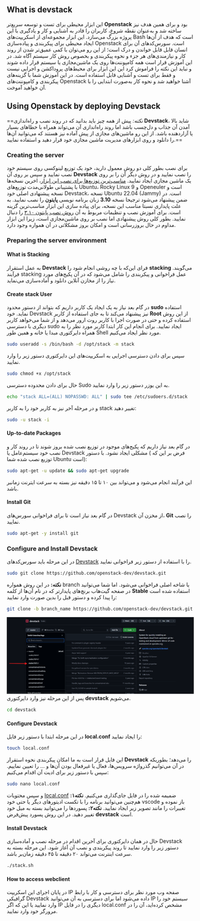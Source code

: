 ## What is devstack
این ابزار محیطی برای تست و توسعه سریع‌تر **Openstack** بود و برای همین هدف نیز ساخته شد و به‌عنوان نقطه شروع، کاربران را قادر به آشنایی و کار و یادگیری با این پروژه بزرگ می‌سازد.
این ابزار مجموعه‌ای از اسکریپت‌های Bash است که هدف از آن‌ها ایجاد محیطی برای پیکربندی و پیاده‌سازی Openstack است. سورس‌کد‌های آن برای انسان قابل قابل خواندن و درک است؛ از این رو می‌توان با کمی عمیق‌تر شدن از روند کار و نیازمندی‌های هر جزء و نحوه پیکربندی و بخصوص روش کار سیستم آگاه شد.
در این آموزش قرار است همه کامپوننت‌ها روی یک ماشین‌مجازی یا سیستم قرار داده شوند و نباید این نکته را فراموش کرد این این ابزار برای محیط‌های پروداکشن و اجرایی نیست و فقط برای تست و آشنایی قابل استفاده است.
در این آموزش شما با گزینه‌های پیکربندی و کامپوننت‌های Openstack آشنا خواهید شد و نحوه کار به‌صورت ابتدایی را با آن خواهید آموخت.
## Using Openstack by deploying Devstack
==*نکته:* پیش از همه چیز باید بدانید که در روند نصب و راه‌اندازی **Devstack**، شاید بالا آمدن آن جذاب و دل‌چسب باشد اما روند راه‌اندازی آن می‌تواند همراه با خطا‌های بسیار یا آزاردهنده باشد. از این رو ماشین‌های مجازی از پیش آماده نیز هستند که می‌توانید آن‌ها را دانلود و روی ابزار‌های مدیریت ماشین‌ مجازی خود قرار دهید و استفاده نمایید.== 
### Creating the server
برای نصب بطور کلی دو روش معمول دارید، خود یک توزیع لینوکسی روی سیستم خود نصب نمایید و سپس بر روی آن **Devstack** را نصب نمایید و در روش دیگر آن را بر روی یک ماشین مجازی ایجاد نمایید.
[مناسب‌ترین توزیع‌ها برای نصب این ابزار](https://docs.openstack.org/devstack/latest/?utm_source=chatgpt.com#:~:text=Quick%20Start-,install%20linux,-Start%20with%20a)، اخرین نسخه‌ها با پشتیبانی طولانی‌مدت توزیع‌های Ubuntu، Rocky Linux 9 و Openeuler است و نسخه پیشنهادی اصلی خود Devstack، نسخه Ubuntu 22.04 (Jammy) است.
در ضمن پیشنهاد می‌شود ترجیحا نسخه **3.10** زبان برنامه نویسی **پایتون** را نصب نمایید. به علت پایداری نسبتا مناسب این نسخه، برای پیاده سازی این ابزار مناسب‌ترین گزینه است. برای آموزش نصب و تنظیمات مربوط به آن [روش نصب پایتون ۳.۱۰](/assets/How-to-install-Python-3.10-on-Linux) را دنبال نمایید.
بطور کلی روش پیشنهادی اما نصب بر روی ماشین‌مجازی است، زیرا این ابزار مداوم در حال بروزرسانی است و امکان بروز مشکلاتی در آن همواره وجود دارد.
### Preparing the server environment
#### What is Stacking
 به عمل استقرار **Devstack** فرای این‌که با چه روشی انجام شود را  **stacking** می‌گویند. فرآیند stacking عمل فراخوانی و پیکربندی را شامل می‌شود که در آن پکیج‌های مورد نیاز را از مخازن آنلاین دانلود و آماده‌سازی می‌نماید.
#### Create stack User
  در گام بعد نیاز به یک ایجاد یک کاربر داریم که بتواند از دستور محدود **sudo** استفاده نماید. خود Devstack نیز پیشنهاد می‌کند تا به جای استفاده از کاربر **Root** از این روش استفاده کرده و حتی در صورت اجرا با کاربر روت ارور می‌دهد و از شما می‌خواهد کاربر دیگری با دسترسی sudo ایجاد نمایید. 
  برای انجام این کار ابتدا کاربر مورد نظر را به همراه دایرکتوری مبدا یا خانه و همین طور Shell مورد نظر ایجاد می‌کنیم.
```bash
sudo useradd -s /bin/bash -d /opt/stack -m stack
```
سپس برای دادن دسترسی اجرایی به اسکریپت‌های این دایرکتوری دستور زیر را وارد نمایید.
```bash
sudo chmod +x /opt/stack
```
حال برای دادن محدوده دسترسی Sudo به این یوزر دستور زیر را وارد نمایید.
```bash
echo "stack ALL=(ALL) NOPASSWD: ALL" | sudo tee /etc/sudoers.d/stack
```
و در مرحله آخر نیز به کاربر خود را به کاربر stack تغییر دهید:
```bash
sudo -u stack -i
```
#### Up-to-date Packages
در گام بعد نیاز داریم که پکیج‌های موجود در توزیع‌ نصب شده بروز شوند تا در روند کار و نصب خود سیستم‌عامل یا Devstack مشکلی ایجاد نشود.
با دستور ( فرض بر این که توزیع نصب شده شما Ubuntu است):
```bash
sudo apt-get -u update && sudo apt-get upgrade
```
این فرآیند انجام می‌شود و می‌تواند بین ۱۰ تا ۱۵ دقیقه نیز بسته به سرعت ایترنت زمانبر باشد.
#### Install Git
در گام بعد نیاز است تا برای فراخوانی سورس‌های Devstack از مخزن آن، **Git** را نصب نمایید.
```bash
sudo apt-get -y install git
```
### Configure and Install Devstack
در این مرحله باید سورس‌کد‌های [Devstack](https://github.com/openstack/devstack) را با استفاده از دستور زیر فراخوانی نمایید.
```bash
sudo git clone https://github.com/openstack-dev/devstack.git
```
**نکته:** در این روش همواره branch یا شاخه اصلی فراخوانی می‌شود. اما شما می‌توانید در صفحه گیت‌هاب برنچ‌های پایدارتر که در نام آن‌ها از کلمه **Stable** استفاده شده است را پیدا کرده و دستور قبل را بدین صورت وارد نمایید:
```bash
git clone -b branch_name https://github.com/openstack-dev/devstack.git
```
![نحوه مشاهده و یافتن شاخه‌های پایدار](assets/screenshot1.png)
پس از این مرحله نیز وارد دایرکتوری **devstack** می‌شویم.
```bash
cd devstack
```
#### Configure Devstack
در این مرحله ابتدا با دستور زیر فایل **local.conf** را ایجاد نمایید:
```bash
touch local.conf
```
این فایل قرار است به ما امکان پیکربندی نحوه استقرار **Devstack** را می‌دهد؛ بطوریکه در آن می‌توانیم گذرواژه سرویس‌ها، فعال یا غیرفعال بودن آن‌ها و ... را تعیین نماییم.
سپس با دستور زیر برای ادیت آن اقدام می‌کنیم:
```bash
sudo nano local.conf
```
و سپس محتویات [local.conf](/assets/local.conf) ضمیمه شده را در فایل جای‌گذاری می‌کنیم.
**نکته۱:** هم‌چنین می‌توانید برنامه را با تکست ادیتور‌های دیگر یا حتی خود vscode باز نموده و تغییرات را مانند تصویر زیر ایجاد نمایید. 
**نکته۲:** پسورد‌ها را می‌توانید بسته به میل خود تغییر دهید. در این روش پسورد پیش‌فرض **devstack** است.
#### Install Devstack
حال در همان دایرکتوری برای‌ آخرین اقدام در مرحله نصب و آماده‌سازی Devstack دستور زیر را وارد نمایید تا روند پیکربندی و نصب آن آغاز شود. این مرحله بسته به سرعت اینترنت می‌تواند ۲۰ دقیقه تا ۴۵ دقیقه زمان‌بر باشد.
```bash
./stack.sh
```
#### How to access webclient
در پایان اجرای این اسکریپت IP صفحه وب مورد نظر برای دسترسی و کار با رابط گرافیکی Devstack داده می‌شود اما برای دسترسی به آن می‌توانید IP سیستم خود را وارد نمایید یا این که اگر IP دیگری را در فایل local.conf مشخص کرده‌اید، آن را در مرورگر خود وارد نمایید.
